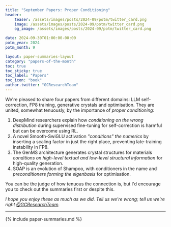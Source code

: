 ```yaml
---
title: "September Papers: Proper Conditioning"
header:
    teaser: /assets/images/posts/2024-09/potm/twitter_card.png
    image: /assets/images/posts/2024-09/potm/twitter_card.png
    og_image: /assets/images/posts/2024-09/potm/twitter_card.png

date: 2024-09-30T01:00:00-00:00
potm_year: 2024
potm_month: 9

layout: paper-summaries-layout
category: "papers-of-the-month"
toc: true
toc_sticky: true
toc_label: "Papers"
toc_icon: "book"
author.twitter: "GCResearchTeam"
---
```


We're pleased to share four papers from different domains: LLM self-correction, FP8 training, generative crystals and optimisation. They are united, somewhat tenuously, by the importance of _proper conditioning_:

1. DeepMind researchers explain how _conditioning on the wrong distribution_ during supervised fine-tuning for self-correction is harmful but can be overcome using RL.
2. A novel Smooth-SwiGLU activation _"conditions" the numerics_ by inserting a scaling factor in just the right place, preventing late-training instability in FP8.
3. The GenMS architecture generates crystal structures for materials _conditions on high-level textual and low-level structural information_ for high-quality generation.
4. SOAP is an evolution of Shampoo, with conditioners in the name and _preconditioners forming the eigenbasis_ for optimisation.

You can be the judge of how tenuous the connection is, but I'd encourage you to check out the summaries first or despite this.

_I hope you enjoy these as much as we did. Tell us we're wrong; tell us we're right [@GCResearchTeam](https://x.com/GCResearchTeam)._

---

{% include paper-summaries.md %}
